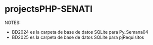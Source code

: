 # projectsPHP-SENATI

NOTES:
- BD2024 es la carpeta de base de datos SQLite para Py_Semana04
- BD2025 es la carpeta de base de datos SQLite para pjRequisitos
